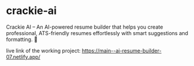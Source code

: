 # crackie-ai
 Crackie AI – An AI-powered resume builder that helps you create professional, ATS-friendly resumes effortlessly with smart suggestions and formatting. 🚀

live link of the working project:
https://main--ai-resume-builder-07.netlify.app/
